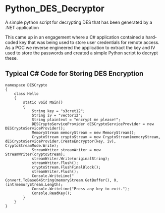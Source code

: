 # Python_DES_Decryptor
A simple python script for decrypting DES that has been generated by a .NET application

This came up in an engagement where a C# application contained a hard-coded key that was being used to store user credentials for remote access.  As a POC we reverse engineered the application to extract the key and IV used to store the passwords and created a simple Python script to decrypt these.

## Typical C# Code for Storing DES Encryption

```
namespace DESCrypto
{
    class Hello 
    {
        static void Main() 
        {
            String key = "s3cret12";
            String iv = "vector12";
            String plaintext = "encrypt me please!";
            DESCryptoServiceProvider dESCryptoServiceProvider = new DESCryptoServiceProvider();
            MemoryStream memoryStream = new MemoryStream();
            CryptoStream cryptoStream = new CryptoStream(memoryStream, dESCryptoServiceProvider.CreateEncryptor(key, iv), CryptoStreamMode.Write);
            StreamWriter streamWriter = new StreamWriter(cryptoStream);
            streamWriter.Write(originalString);
            streamWriter.Flush();
            cryptoStream.FlushFinalBlock();
            streamWriter.Flush();
            Console.WriteLine(" Convert.ToBase64String(memoryStream.GetBuffer(), 0, (int)memoryStream.Length);
            Console.WriteLine("Press any key to exit.");
            Console.ReadKey();
        }
    }
}

```
